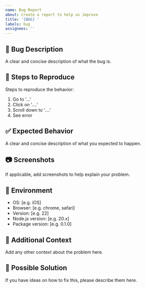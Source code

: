 ```yaml
---
name: Bug Report
about: Create a report to help us improve
title: '[BUG] '
labels: bug
assignees: ''
---
```


## 🐛 Bug Description

A clear and concise description of what the bug is.

## 🔄 Steps to Reproduce

Steps to reproduce the behavior:
1. Go to '...'
2. Click on '....'
3. Scroll down to '....'
4. See error

## ✅ Expected Behavior

A clear and concise description of what you expected to happen.

## 📷 Screenshots

If applicable, add screenshots to help explain your problem.

## 🏥 Environment

- OS: [e.g. iOS]
- Browser: [e.g. chrome, safari]
- Version: [e.g. 22]
- Node.js version: [e.g. 20.x]
- Package version: [e.g. 0.1.0]

## 📄 Additional Context

Add any other context about the problem here.

## 📝 Possible Solution

If you have ideas on how to fix this, please describe them here.
